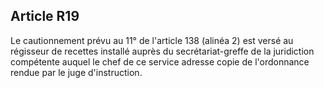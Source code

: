 Article R19
----
Le cautionnement prévu au 11° de l'article 138 (alinéa 2) est versé au régisseur
de recettes installé auprès du secrétariat-greffe de la juridiction compétente
auquel le chef de ce service adresse copie de l'ordonnance rendue par le juge
d'instruction.
